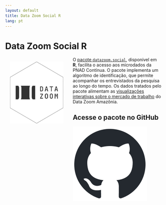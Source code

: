 ```yaml
---
layout: default
title: Data Zoom Social R
lang: pt
---
```


# Data Zoom Social R

<img src="/assets/img/hex_dz_outline.png" alt="Data Zoom Social R" style="float: left; margin: 15px 30px 15px 15px; height: 200px;">

O [pacote `datazoom.social`](https://github.com/datazoompuc/datazoom.social), disponível em **R**, facilita o acesso aos microdados da PNAD Contínua. O pacote implementa um algoritmo de identificação, que permite acompanhar os entrevistados da pesquisa ao longo do tempo. Os dados tratados pelo pacote alimentam as [visualizações interativas sobre o mercado de trabalho](https://datazoomamazonia.com.br/visualizacoes/mercado-de-trabalho/) do Data Zoom Amazônia.

<div class="logo-container-small">
    <h2> Acesse o pacote no GitHub </h2>
    <a href="https://github.com/datazoompuc/datazoom.social">
        <img src="/assets/img/github-mark.png" alt="GitHub">
    </a>
</div>